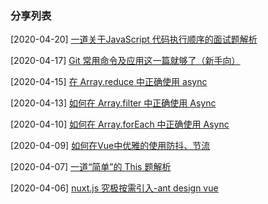 ### 分享列表

[2020-04-20] [一道关于JavaScript 代码执行顺序的面试题解析](https://luck.rain7.top/2020/04/20/javascript-execution-order/)

[2020-04-17] [Git 常用命令及应用这一篇就够了（新手向）](https://luck.rain7.top/2020/04/17/git-use/)

[2020-04-15] [在 Array.reduce 中正确使用 async](https://luck.rain7.top/2020/04/15/async-in-Array.reduce/)

[2020-04-13] [如何在 Array.filter 中正确使用 Async](https://luck.rain7.top/2020/04/13/async-in-Array.filter/)

[2020-04-10] [如何在 Array.forEach 中正确使用 Async](https://luck.rain7.top/2020/04/10/async-in-Array.forEach/)

[2020-04-09] [如何在Vue中优雅的使用防抖、节流](https://luck.rain7.top/2020/04/09/vue-debounce-throttle/)

[2020-04-07] [一道“简单”的 This 题解析](https://luck.rain7.top/2020/04/07/a-simple-this-question/)

[2020-04-06] [nuxt.js 究极按需引入-ant design vue](https://luck.rain7.top/2020/04/06/need-load-antdvue-in-muxt/)
